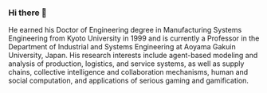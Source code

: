 ### Hi there 👋

<!--
**j54854/j54854** is a ✨ _special_ ✨ repository because its `README.md` (this file) appears on your GitHub profile.

Here are some ideas to get you started:

- 🔭 I’m currently working on ...
- 🌱 I’m currently learning ...
- 👯 I’m looking to collaborate on ...
- 🤔 I’m looking for help with ...
- 💬 Ask me about ...
- 📫 How to reach me: ...
- 😄 Pronouns: ...
- ⚡ Fun fact: ...
-->

He earned his Doctor of Engineering degree in Manufacturing Systems Engineering from Kyoto University in 1999 and is currently a Professor in the Department of Industrial and Systems Engineering at Aoyama Gakuin University, Japan. His research interests include agent-based modeling and analysis of production, logistics, and service systems, as well as supply chains, collective intelligence and collaboration mechanisms, human and social computation, and applications of serious gaming and gamification.
